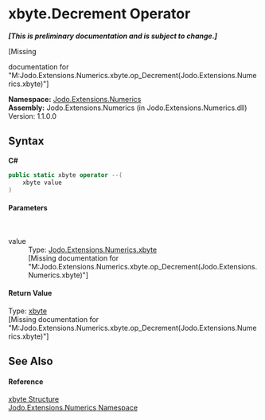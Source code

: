 # xbyte.Decrement Operator 
 _**\[This is preliminary documentation and is subject to change.\]**_

\[Missing <summary> documentation for "M:Jodo.Extensions.Numerics.xbyte.op_Decrement(Jodo.Extensions.Numerics.xbyte)"\]

**Namespace:**&nbsp;<a href="N_Jodo_Extensions_Numerics">Jodo.Extensions.Numerics</a><br />**Assembly:**&nbsp;Jodo.Extensions.Numerics (in Jodo.Extensions.Numerics.dll) Version: 1.1.0.0

## Syntax

**C#**<br />
``` C#
public static xbyte operator --(
	xbyte value
)
```


#### Parameters
&nbsp;<dl><dt>value</dt><dd>Type: <a href="T_Jodo_Extensions_Numerics_xbyte">Jodo.Extensions.Numerics.xbyte</a><br />\[Missing <param name="value"/> documentation for "M:Jodo.Extensions.Numerics.xbyte.op_Decrement(Jodo.Extensions.Numerics.xbyte)"\]</dd></dl>

#### Return Value
Type: <a href="T_Jodo_Extensions_Numerics_xbyte">xbyte</a><br />\[Missing <returns> documentation for "M:Jodo.Extensions.Numerics.xbyte.op_Decrement(Jodo.Extensions.Numerics.xbyte)"\]

## See Also


#### Reference
<a href="T_Jodo_Extensions_Numerics_xbyte">xbyte Structure</a><br /><a href="N_Jodo_Extensions_Numerics">Jodo.Extensions.Numerics Namespace</a><br />